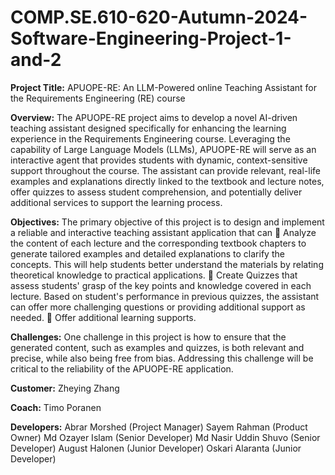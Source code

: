 # COMP.SE.610-620-Autumn-2024-Software-Engineering-Project-1-and-2
**Project Title:**
APUOPE-RE: An LLM-Powered online Teaching Assistant for the Requirements Engineering (RE) course

**Overview:**
The APUOPE-RE project aims to develop a novel AI-driven teaching assistant designed specifically for enhancing the learning experience in the Requirements Engineering course. Leveraging the capability of Large Language Models (LLMs), APUOPE-RE will serve as an interactive agent that provides students with dynamic, context-sensitive support throughout the course. The assistant can provide relevant, real-life examples and explanations directly linked to the textbook and lecture notes, offer quizzes to assess student comprehension, and potentially deliver additional services to support the learning process.

**Objectives:**
The primary objective of this project is to design and implement a reliable and interactive teaching assistant application that can
 Analyze the content of each lecture and the corresponding textbook chapters to generate tailored examples and detailed explanations to clarify the concepts. This will help students better understand the materials by relating theoretical knowledge to practical applications.
 Create Quizzes that assess students' grasp of the key points and knowledge covered in each lecture. Based on student's performance in previous quizzes, the assistant can offer more challenging questions or providing additional support as needed.
 Offer additional learning supports.

**Challenges:**
One challenge in this project is how to ensure that the generated content, such as examples and quizzes, is both relevant and precise, while also being free from bias. Addressing this challenge will be critical to the reliability of the APUOPE-RE application.

**Customer:**
Zheying Zhang

**Coach:**
Timo Poranen

**Developers:**
Abrar Morshed (Project Manager)
Sayem Rahman (Product Owner)
Md Ozayer Islam (Senior Developer)
Md Nasir Uddin Shuvo (Senior Developer)
August Halonen (Junior Developer)
Oskari Alaranta (Junior Developer)

